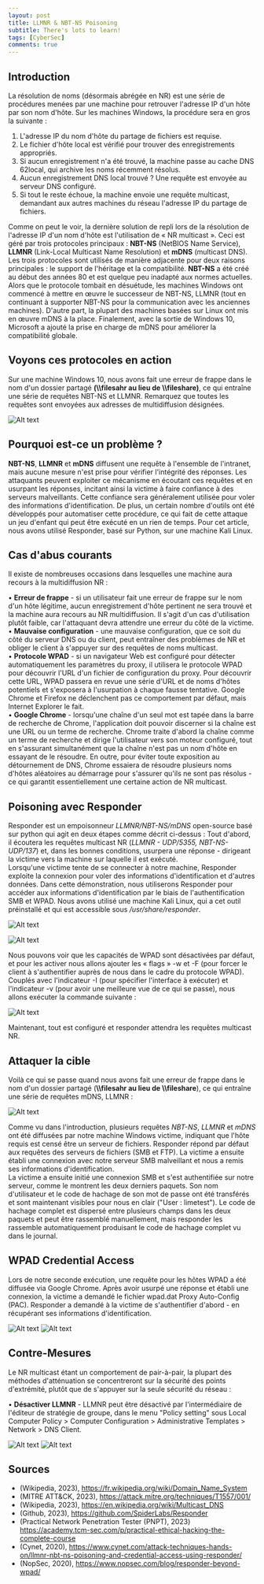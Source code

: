```yaml
---
layout: post
title: LLMNR & NBT-NS Poisoning
subtitle: There's lots to learn!
tags: [CyberSec]
comments: true
---
```


## Introduction

La résolution de noms (désormais abrégée en NR) est une série de procédures menées
par une machine pour retrouver l'adresse IP d'un hôte par son nom d'hôte. Sur les
machines Windows, la procédure sera en gros la suivante :<br>
1) L'adresse IP du nom d'hôte du partage de fichiers est requise.<br>
2) Le fichier d'hôte local est vérifié pour trouver des enregistrements appropriés.<br>
3) Si aucun enregistrement n'a été trouvé, la machine passe au cache DNS 62local, qui
archive les noms récemment résolus.<br>
4) Aucun enregistrement DNS local trouvé ? Une requête est envoyée au serveur DNS
configuré.<br>
5) Si tout le reste échoue, la machine envoie une requête multicast, demandant aux
autres machines du réseau l'adresse IP du partage de fichiers.<br>

Comme on peut le voir, la dernière solution de repli lors de la résolution de l'adresse
IP d'un nom d'hôte est l'utilisation de « NR multicast ». Ceci est géré par trois
protocoles principaux : **NBT-NS** (NetBIOS Name Service), **LLMNR** (Link-Local
Multicast Name Resolution) et **mDNS** (multicast DNS).
Les trois protocoles sont utilisés de manière adjacente pour deux raisons principales :
le support de l'héritage et la compatibilité. **NBT-NS** a été créé au début des années 80
et est quelque peu inadapté aux normes actuelles. Alors que le protocole tombait en
désuétude, les machines Windows ont commencé à mettre en œuvre le successeur de
NBT-NS, LLMNR (tout en continuant à supporter NBT-NS pour la communication
avec les anciennes machines). D'autre part, la plupart des machines basées sur Linux
ont mis en œuvre mDNS à la place. Finalement, avec la sortie de Windows 10,
Microsoft a ajouté la prise en charge de mDNS pour améliorer la compatibilité globale.


## Voyons ces protocoles en action

Sur une machine Windows 10, nous avons fait une erreur de frappe dans le nom d'un
dossier partagé **(\\\filesahr au lieu de \\\fileshare)**, ce qui entraîne une série de requêtes
NBT-NS et LLMNR. Remarquez que toutes les requêtes sont envoyées aux adresses de
multidiffusion désignées.

![Alt text](https://rfc6592.github.io/assets/img/llmnrpois.PNG)


## Pourquoi est-ce un problème ?

**NBT-NS**, **LLMNR** et **mDNS** diffusent une requête à l'ensemble de l'intranet, mais
aucune mesure n'est prise pour vérifier l'intégrité des réponses. Les attaquants peuvent
exploiter ce mécanisme en écoutant ces requêtes et en usurpant les réponses, incitant
ainsi la victime à faire confiance à des serveurs malveillants. Cette confiance sera
généralement utilisée pour voler des informations d'identification.
De plus, un certain nombre d'outils ont été développés pour automatiser cette
procédure, ce qui fait de cette attaque un jeu d'enfant qui peut être exécuté en un rien
de temps. Pour cet article, nous avons utilisé Responder, basé sur Python, sur une
machine Kali Linux.

## Cas d'abus courants
Il existe de nombreuses occasions dans lesquelles une machine aura recours à la
multidiffusion NR :

• **Erreur de frappe** - si un utilisateur fait une erreur de frappe sur le nom d'un
hôte légitime, aucun enregistrement d'hôte pertinent ne sera trouvé et la
machine aura recours au NR multidiffusion. Il s'agit d'un cas d'utilisation plutôt
faible, car l'attaquant devra attendre une erreur du côté de la victime.<br>
• **Mauvaise configuration** - une mauvaise configuration, que ce soit du côté
du serveur DNS ou du client, peut entraîner des problèmes de NR et obliger le
client à s'appuyer sur des requêtes de noms multicast.<br>
• **Protocole WPAD** - si un navigateur Web est configuré pour détecter
automatiquement les paramètres du proxy, il utilisera le protocole WPAD pour découvrir l'URL d'un fichier de configuration du proxy. Pour découvrir cette URL, WPAD passera en revue une série d'URL et de noms d'hôtes potentiels et s'exposera à l'usurpation à chaque fausse tentative. Google Chrome et Firefox ne déclenchent pas ce comportement par défaut, mais Internet Explorer le fait.<br>
• **Google Chrome** - lorsqu'une chaîne d'un seul mot est tapée dans la barre de
recherche de Chrome, l'application doit pouvoir discerner si la chaîne est une
URL ou un terme de recherche. Chrome traite d'abord la chaîne comme un
terme de recherche et dirige l'utilisateur vers son moteur configuré, tout en
s'assurant simultanément que la chaîne n'est pas un nom d'hôte en essayant de
le résoudre. En outre, pour éviter toute exposition au détournement de DNS,
Chrome essaiera de résoudre plusieurs noms d'hôtes aléatoires au démarrage
pour s'assurer qu'ils ne sont pas résolus - ce qui garantit essentiellement une
certaine action de NR multicast.

## Poisoning avec Responder

Responder est un empoisonneur *LLMNR/NBT-NS/mDNS* open-source basé sur
python qui agit en deux étapes comme décrit ci-dessus :
Tout d'abord, il écoutera les requêtes multicast NR (*LLMNR - UDP/5355, NBT-NS-UDP/137*) et, dans les bonnes conditions, usurpera une réponse - dirigeant la victime vers la machine sur laquelle il est exécuté.<br>
Lorsqu'une victime tente de se connecter à notre machine, Responder exploite la
connexion pour voler des informations d'identification et d'autres données.
Dans cette démonstration, nous utiliserons Responder pour accéder aux informations
d'identification par le biais de l'authentification SMB et WPAD. Nous avons utilisé une
machine Kali Linux, qui a cet outil préinstallé et qui est accessible sous
*/usr/share/responder*.

![Alt text](https://rfc6592.github.io/assets/img/responder.png)

![Alt text](https://rfc6592.github.io/assets/img/intresponder.png)

Nous pouvons voir que les capacités de WPAD sont désactivées par défaut, et pour les
activer nous allons ajouter les « flags » -w et -F (pour forcer le client à s'authentifier
auprès de nous dans le cadre du protocole WPAD). Couplés avec l'indicateur -I (pour
spécifier l'interface à exécuter) et l'indicateur -v (pour avoir une meilleure vue de ce
qui se passe), nous allons exécuter la commande suivante :

![Alt text](https://rfc6592.github.io/assets/img/servicesresponder.png)

Maintenant, tout est configuré et responder attendra les requêtes multicast NR.

## Attaquer la cible

Voilà ce qui se passe quand nous avons fait une erreur de frappe dans le nom d'un
dossier partagé (**\\\filesahr au lieu de \\\fileshare**), ce qui entraîne une série de requêtes
mDNS, LLMNR :

![Alt text](https://rfc6592.github.io/assets/img/nrsmb.png)

Comme vu dans l'introduction, plusieurs requêtes *NBT-NS*, *LLMNR* et *mDNS* ont été
diffusées par notre machine Windows victime, indiquant que l'hôte requis est censé
être un serveur de fichiers. Responder répond par défaut aux requêtes des serveurs de
fichiers (SMB et FTP). La victime a ensuite établi une connexion avec notre serveur
SMB malveillant et nous a remis ses informations d'identification.<br>
La victime a ensuite initié une connexion SMB et s'est authentifiée sur notre serveur,
comme le montrent les deux derniers paquets. Son nom d'utilisateur et le code de
hachage de son mot de passe ont été transférés et sont maintenant visibles pour nous
en clair ("User : limetest"). Le code de hachage complet est dispersé entre plusieurs
champs dans les deux paquets et peut être rassemblé manuellement, mais responder
les rassemble automatiquement produisant le code de hachage complet vu dans le
journal.

## WPAD Credential Access

Lors de notre seconde exécution, une requête pour les hôtes WPAD a été diffusée via
Google Chrome.
Après avoir usurpé une réponse et établi une connexion, la victime a demandé le fichier
wpad.dat Proxy Auto-Config (PAC). Responder a demandé à la victime de
s'authentifier d'abord - en récupérant ses informations d'identification.

![Alt text](https://rfc6592.github.io/assets/img/respondermozilla1.png)
![Alt text](https://rfc6592.github.io/assets/img/respondermozilla2.png)

## Contre-Mesures

Le NR multicast étant un comportement de pair-à-pair, la plupart des méthodes
d'atténuation se concentreront sur la sécurité des points d'extrémité, plutôt que de
s'appuyer sur la seule sécurité du réseau :

• **Désactiver LLMNR** - LLMNR peut être désactivé par l'intermédiaire de
l'éditeur de stratégie de groupe, dans le menu "Policy setting" sous Local
Computer Policy > Computer Configuration > Administrative Templates >
Network > DNS Client.

![Alt text](https://rfc6592.github.io/assets/img/contremesure1.png)
![Alt text](https://rfc6592.github.io/assets/img/contremesure2.png)


## Sources

* (Wikipedia, 2023), https://fr.wikipedia.org/wiki/Domain_Name_System<br>
* (MITRE ATT&CK, 2023), https://attack.mitre.org/techniques/T1557/001/<br>
* (Wikipedia, 2023), https://en.wikipedia.org/wiki/Multicast_DNS<br>
* (Github, 2023), https://github.com/SpiderLabs/Responder<br>
* (Practical Network Penetration Tester (PNPT), 2023) https://academy.tcm-sec.com/p/practical-ethical-hacking-the-complete-course<br>
* (Cynet, 2020), https://www.cynet.com/attack-techniques-hands-on/llmnr-nbt-ns-poisoning-and-credential-access-using-responder/<br>
* (NopSec, 2020), https://www.nopsec.com/blog/responder-beyond-wpad/<br>